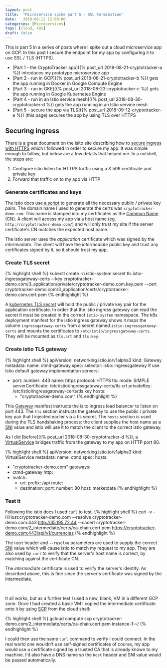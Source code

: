 ```yaml
---
layout: post
title:  "Microservice spike part 5 - SSL termination"
date:   2018-09-12 12:00:00
categories: [Microservices]
tags: [cloud, k8s]
draft: false
---
```


This is part 5 in a series of posts where I spike out a cloud microservice app on GCP. In this post I secure the endpoint for my app by configuring it to use SSL / TLS (HTTPS).

* [Part 1 - the CryptoTracker app]({% post_url 2018-08-21-cryptotracker-a %}) introduces my prototype microservice app
* [Part 2 - run in GCP]({% post_url 2018-08-21-cryptotracker-b %}) gets the app running in Docker in Google Compute Engine
* [Part 3 - run in GKE]({% post_url 2018-08-23-cryptotracker-c %}) gets the app running in Google Kubernetes Engine
* [Part 4 - run in an Istio service mesh]({% post_url 2018-08-30-cryptotracker-d %}) gets the app running in an Istio service mesh
* [Part 5 - secure the app via TLS]({% post_url 2018-09-12-cryptotracker-e %}) (this page) secures the app by using TLS over HTTPS

## Securing ingress

There is a great document on the isito site describing how to [secure ingress with HTTPS](https://istio.io/docs/tasks/traffic-management/secure-ingress/) which I followed in order to secure my app. It was simple enough to follow, but below are a few details that helped me.  In a nutshell, the steps are:
1. Configure istio listen for HTTPS traffic using a X.509 certificate and private key  
1. Forward that traffic on to my app via HTTP


### Generate certificates and keys
The istio docs use [a script](https://github.com/nicholasjackson/mtls-go-example/blob/master/generate.sh) to generate all the necessary public / private key pairs. The domain name I used to generate the certs was `cryptotracker-demo.com`. This name is stamped into my certificates as the [Common Name](https://www.ssl.com/faqs/common-name/) (CN). A client will access my app via a host name (eg. `http://cryptotracker-demo.com/`) and will only trust my site if the server certificate's CN matches the expected host name.  

The istio server uses the _application_ certificate which was signed by the _intermediate_. The client will have the _intermediate_ public key and trust any certificates signed by it, so it should trust my app.



### Create TLS secret

{% highlight shell %}
kubectl create -n istio-system secret tls istio-ingressgateway-certs --key cryptotracker-demo.com/3_application/private/cryptotracker-demo.com.key.pem --cert cryptotracker-demo.com/3_application/certs/cryptotracker-demo.com.cert.pem
{% endhighlight %}

A [kubernetes TLS secret](https://kubernetes.io/docs/reference/generated/kubectl/kubectl-commands#-em-secret-tls-em-) will hold the public / private key pair for the application certificate. In order that the istio ingress gateway can read the secret it must be created in the correct `istio-system` namespace. The k8s deployment manifest for the istio ingress gateway shows it maps the volume `ingressgateway-certs` from a secret named `istio-ingressgateway-certs` and mounts the certificates to `/etc/istio/ingressgateway-certs`. They will be mounted as `tls.crt` and `tls.key`.


### Create istio TLS gateway

{% highlight shell %}
apiVersion: networking.istio.io/v1alpha3
kind: Gateway
metadata:
  name: ctmd-gateway
spec:
  selector:
    istio: ingressgateway # use Istio default gateway implementation
  servers:
  - port:
      number: 443
      name: https
      protocol: HTTPS
    tls:
      mode: SIMPLE
      serverCertificate: /etc/istio/ingressgateway-certs/tls.crt
      privateKey: /etc/istio/ingressgateway-certs/tls.key
    hosts:
    - "cryptotracker-demo.com"
{% endhighlight %}

This [Gateway](https://istio.io/docs/reference/config/istio.networking.v1alpha3/#Gateway) manifest instructs the isito ingress load balancer to listen on port 443. The `tls` section instructs the gateway to use the public / private key pair that I injected earlier via a tls secret. The `hosts` section is used during the TLS handshaking process: the client supplies the host name as a [SNI](https://en.wikipedia.org/wiki/Server_Name_Indication) value and istio will use it to match the client to the correct istio gateway.  


As I did [before]({% post_url 2018-08-30-cryptotracker-d %}), a [VirtualService](https://istio.io/docs/reference/config/istio.networking.v1alpha3/#VirtualService) bridges traffic from the gateway to my app on HTTP port 80.

{% highlight shell %}
apiVersion: networking.istio.io/v1alpha3
kind: VirtualService
metadata:
  name: ctmd
spec:
  hosts:
  - "cryptotracker-demo.com"
  gateways:
  - ctmd-gateway
  http:
  - match:
    - uri:
        prefix: /api
    route:
    - destination:
        port:
          number: 80
        host: marketdata
{% endhighlight %}



### Test it

Following the istio docs I used `curl` to test.
{% highlight shell %}
curl -v -HHost:cryptotracker-demo.com --resolve cryptotracker-demo.com:443:http://35.195.72.44 --cacert cryptotracker-demo.com/2_intermediate/certs/ca-chain.cert.pem https://cryptotracker-demo.com:443/api/v1/currencies
{% endhighlight %}

The `Host` header and `--resolve` parameters are used to supply the correct [SNI](https://en.wikipedia.org/wiki/Server_Name_Indication) value which will cause istio to match my request to my app. They are also used by `curl` to verify that the server's host name is correct, by matching against the certificate CN.  

The _intermediate_ certificate is used to verify the server's identity. As described above, this is fine since the server's certificate was signed by the intermediate.

<br/>

It all works, but as a further test I used a new, blank, VM in a different GCP zone. Once I had created a basic VM I copied the intermediate certificate onto it by using [SCP](https://cloud.google.com/compute/docs/instances/transfer-files#linux) from the cloud shell:

{% highlight shell %}
gcloud compute scp cryptotracker-demo.com/2_intermediate/certs/ca-chain.cert.pem instance-1:~/
{% endhighlight %}

I could then use the same `curl` command to verify I could connect. In the real world one wouldn't use self-signed certificates of course, my app would use a certificate signed by a trusted CA that is already known to my machine. I'd also have a DNS name so the `Host` header and SNI value would be passed automatically.
